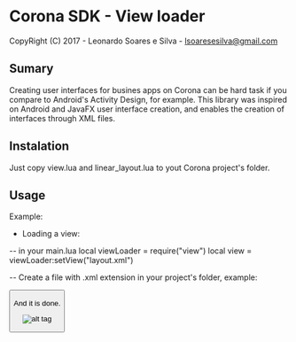 # Corona SDK - View loader

CopyRight (C) 2017 - Leonardo Soares e Silva - lsoaresesilva@gmail.com

## Sumary

Creating user interfaces for busines apps on Corona can be hard task if you compare to Android's Activity Design, for example.
This library was inspired on Android and JavaFX user interface creation, and enables the creation of interfaces through XML files.

## Instalation

Just copy view.lua and linear_layout.lua to yout Corona project's folder.

## Usage

Example:

* Loading a view:

-- in your main.lua
local viewLoader = require("view")
local view = viewLoader:setView("layout.xml")

-- Create a file with .xml extension in your project's folder, example:

<LinearLayout id="layoutLinear" x="10" orientation="vertical" align="center" paddingX="10">
    <Text id="txtUsername" x="10" y="10" text="Username"  />
    <TextField />
    <Text id="txtPassword" x="10" y="50" text="Password" />
    <TextField />
    <Button label="Login" />
</LinearLayout>

And it is done.

![alt tag](http://i36.photobucket.com/albums/e43/leonardo_soares4/screenshot_xmllayout_zpshkhn0ix0.png)
